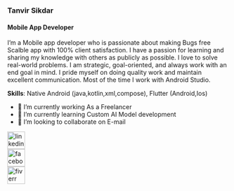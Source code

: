 ###   Tanvir Sikdar
#### Mobile App Developer 

I’m a Mobile app developer who is passionate about making Bugs free Scalble app with 100% client satisfaction. I have a passion for learning and sharing my knowledge with others as publicly as possible. I love to solve real-world problems. I am strategic, goal-oriented, and always work with an end goal in mind. I pride myself on doing quality work and maintain excellent communication. Most of the time I work with Android Studio.

**Skills**: Native Android (java,kotlin,xml,compose), Flutter (Android,Ios) 

- 🔭 I’m currently working As a Freelancer 
- 🌱 I’m currently learning Custom AI Model development 
- 👯 I’m looking to collaborate on E-mail 

[<img src='https://cdn.jsdelivr.net/npm/simple-icons@3.0.1/icons/linkedin.svg' alt='linkedin' height='40'>](https://www.linkedin.com/in/tanvirsikdar/)  
[<img src='https://cdn.jsdelivr.net/npm/simple-icons@3.0.1/icons/facebook.svg' alt='facebook' height='40'>](https://web.facebook.com/tanvirsikdarofficial)  
[<img src='https://cdn.jsdelivr.net/npm/simple-icons@3.0.1/icons/fiverr.svg' alt='fiverr' height='40'>](https://www.fiverr.com/tanvirgazi)  





